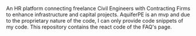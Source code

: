 An HR platform connecting freelance Civil Engineers with Contracting Firms to enhance infrastructure and capital projects. AquiferPE is an mvp and due to the proprietary nature of the code, I can only provide code snippets of my code. This repository contains the react code of the FAQ's page.
